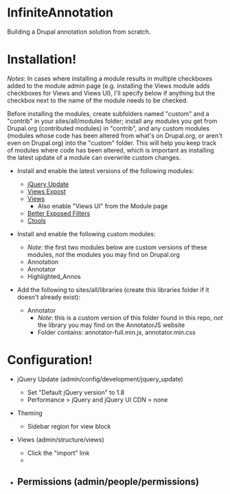 # InfiniteAnnotation
Building a Drupal annotation solution from scratch.

# Installation!
*Notes*: In cases where installing a module results in multiple checkboxes added to the module admin page (e.g. installing the Views module adds checkboxes for Views and Views UI), I'll specify below if anything but the checkbox next to the name of the module needs to be checked.

Before installing the modules, create subfolders named "custom" and a "contrib" in your sites/all/modules folder; install any modules you get from Drupal.org (contributed modules) in "contrib", and any custom modules (modules whose code has been altered from what's on Drupal.org, or aren't even on Drupal.org) into the "custom" folder. This will help you keep track of modules where code has been altered, which is important as installing the latest update of a module can overwrite custom changes.

- Install and enable the latest versions of the following modules:
  - [jQuery Update](https://www.drupal.org/project/jquery_update)
  - [Views Expost](https://www.drupal.org/project/views_expost)
  - [Views](https://www.drupal.org/project/views)
    - Also enable "Views UI" from the Module page
  - [Better Exposed Filters](https://www.drupal.org/project/better_exposed_filters)
  - [Ctools](https://www.drupal.org/project/ctools)
  
- Install and enable the following custom modules:
    - *Note*: the first two modules below are custom versions of these modules, *not* the modules you may find on Drupal.org
  - Annotation
  - Annotator
  - Highlighted_Annos
  
- Add the following to sites/all/libraries (create this libraries folder if it doesn't already exist):
  - Annotator
    - *Note*: this is a custom version of this folder found in this repo, *not* the library you may find on the AnnotatorJS website
    - Folder contains: annotator-full.min.js, annotator.min.css
    
# Configuration!

- jQuery Update (admin/config/development/jquery_update)
  - Set "Default jQuery version" to 1.8
  - Performance > jQuery and jQuery UI CDN = none

- Theming
  - Sidebar region for view block
  
- Views (admin/structure/views)
  - Click the "import" link
  - 

- Permissions (admin/people/permissions)
  - 
